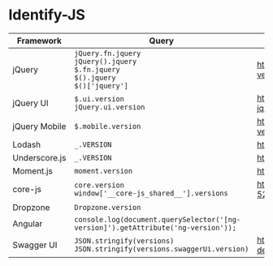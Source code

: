 # Identify-JS


| Framework     | Query                                                                                       | References                                                                              |
| ------------- | ------------------------------------------------------------------------------------------- | --------------------------------------------------------------------------------------- |
| jQuery        | `jQuery.fn.jquery`<br>`jQuery().jquery`<br>`$.fn.jquery`<br>`$().jquery`<br>`$()['jquery']` | https://jquery-howto.blogspot.com/2009/02/how-to-check-jquery-version.html              |
| jQuery UI     | `$.ui.version`<br>`jQuery.ui.version`                                                       | https://jquery-howto.blogspot.com/2010/07/how-to-check-loaded-jquery-ui-version.html    |
| jQuery Mobile | `$.mobile.version`                                                                          | https://stackoverflow.com/questions/26037878/get-jquery-mobile-version-programmatically |
| Lodash        | `_.VERSION`                                                                                 | https://lodash.com/docs/4.17.15#VERSION                                                 |
| Underscore.js | `_.VERSION`                                                                                 | https://underscorejs.org/docs/modules/underscore.html                                   |
| Moment.js     | `moment.version`                                                                            | https://github.com/moment/moment/blob/develop/CHANGELOG.md#101                          |
| core-js       | `core.version` <br> `window['__core-js_shared__'].versions`                                 | https://github.com/zloirock/core-js/issues/616#issuecomment-520765743                   |
| Dropzone      | `Dropzone.version`                                                                          |                                                                                         |
| Angular       | `console.log(document.querySelector('[ng-version]').getAttribute('ng-version'));`           |                                                                                         |
| Swagger UI    | `JSON.stringify(versions)` <br> `JSON.stringify(versions.swaggerUi.version)`                | https://swagger.io/docs/open-source-tools/swagger-ui/usage/version-detection/           |
